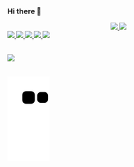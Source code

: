 ### Hi there 👋

<div align="center">
  <a href="https://github.com/adyluna">
  <img height="180em" src="https://github-readme-stats.vercel.app/api?username=adyluna&show_icons=true&theme=midnight-purple&include_all_commits=true&count_private=true"/>
  <img height="180em" src="https://github-readme-stats.vercel.app/api/top-langs/?username=adyluna&layout=compact&langs_count=7&theme=midnight-purple"/>
</div>

  <div display='flex'>
    <img width='50px' src="https://cdn.jsdelivr.net/gh/devicons/devicon/icons/react/react-original.svg" />
    <img width='50px' src="https://cdn.jsdelivr.net/gh/devicons/devicon/icons/javascript/javascript-original.svg" />  
    <img width='50px' src="https://cdn.jsdelivr.net/gh/devicons/devicon/icons/html5/html5-original.svg" />
    <img width='50px' src="https://cdn.jsdelivr.net/gh/devicons/devicon/icons/css3/css3-original.svg" />
    <img width='50px' src="https://cdn.jsdelivr.net/gh/devicons/devicon/icons/python/python-original.svg" />
  </div>
  <br></br>
  <a href='https://www.linkedin.com/in/ady-leite/' target='_blank'><image src='https://img.shields.io/badge/LinkedIn-0077B5?style=for-the-badge&logo=linkedin&logoColor=white' target='_blank'></a>
  <br></br>
  
  ![Snake animation](https://github.com/adyluna/adyluna/blob/output/github-contribution-grid-snake.svg)
